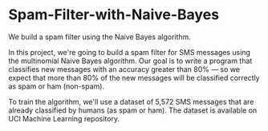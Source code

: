 # Spam-Filter-with-Naive-Bayes
We build a spam filter using the Naive Bayes algorithm.

In this project, we're going to build a spam filter for SMS messages using the multinomial Naive Bayes algorithm. Our goal is to write a program that classifies new messages with an accuracy greater than 80% — so we expect that more than 80% of the new messages will be classified correctly as spam or ham (non-spam).

To train the algorithm, we'll use a dataset of 5,572 SMS messages that are already classified by humans (as spam or ham). The dataset is available on UCI Machine Learning repository.
